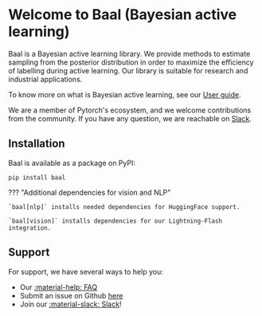 # Welcome to Baal (**Ba**yesian **a**ctive **l**earning)

Baal is a Bayesian active learning library.
We provide methods to estimate sampling from the posterior distribution
in order to maximize the efficiency of labelling during active learning. Our library is suitable for research and industrial applications.

To know more on what is Bayesian active learning, see our [User guide](user_guide/index.md).

We are a member of Pytorch's ecosystem, and we welcome contributions from the community.
If you have any question, we are reachable on [Slack](https://join.slack.com/t/baal-world/shared_invite/zt-z0izhn4y-Jt6Zu5dZaV2rsAS9sdISfg).

## Installation

Baal is available as a package on PyPI:

`pip install baal`

??? "Additional dependencies for vision and NLP"
    
    `baal[nlp]` installs needed dependencies for HuggingFace support.

    `baal[vision]` installs dependencies for our Lightning-Flash integration.


## Support

For support, we have several ways to help you:

* Our [:material-help: FAQ](support/faq.md)
* Submit an issue on Github [here](https://github.com/baal-org/baal/issues/new/choose)
* Join our [:material-slack: Slack](https://join.slack.com/t/baal-world/shared_invite/zt-z0izhn4y-Jt6Zu5dZaV2rsAS9sdISfg)!
